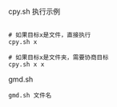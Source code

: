 ### 
cpy.sh 执行示例
```shell

# 如果目标x是文件，直接执行
cpy.sh x

# 如果目标x是文件夹，需要协商目标
cpy.sh x x

```

gmd.sh 
``` shell 
gmd.sh 文件名


